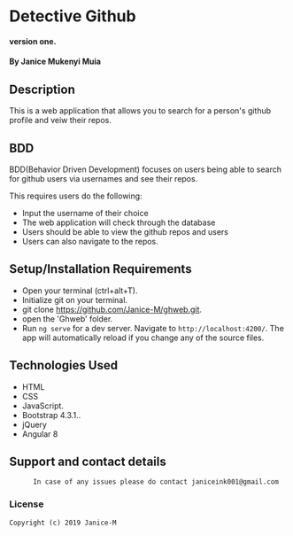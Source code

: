 # Detective Github
#### version one.

#### By **Janice Mukenyi  Muia**

## Description

This is a web application that allows you to search for a person's github profile and veiw their repos.

## BDD

BDD(Behavior Driven Development) focuses on users being able to search for github users via usernames and see their repos.

This requires users do the following:
- Input the username of their choice
- The web application will check through the database
- Users should be able to view the github repos and users
- Users  can also navigate to the repos.

## Setup/Installation Requirements

-   Open your terminal (ctrl+alt+T).
-   Initialize git on your terminal.
-   git clone <https://github.com/Janice-M/ghweb.git>.
-   open the 'Ghweb' folder.
-   Run `ng serve` for a dev server. Navigate to `http://localhost:4200/`. The app will automatically reload if you change any of the source files.



## Technologies Used

-   HTML
-   CSS
-   JavaScript.
-   Bootstrap 4.3.1..
-   jQuery
-   Angular 8

## Support and contact details

          In case of any issues please do contact janiceink001@gmail.com

### License

    Copyright (c) 2019 Janice-M